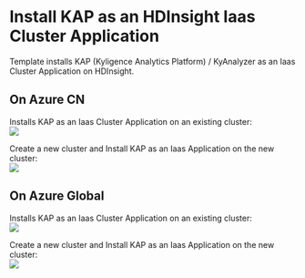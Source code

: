 # Install KAP as an HDInsight Iaas Cluster Application

Template installs KAP (Kyligence Analytics Platform) / KyAnalyzer as an Iaas Cluster Application on HDInsight.

## On Azure CN

Installs KAP as an Iaas Cluster Application on an existing cluster: <br/>
<a href="https://portal.azure.cn/#create/Microsoft.Template/uri/https%3A%2F%2Fraw.githubusercontent.com%2FKyligence%2FIaas-Applications%2Fmaster%2FKAP%2Fazuredeploy.json" target="_blank">
    <img src="http://azuredeploy.net/deploybutton.png"/>
</a>

Create a new cluster and Install KAP as an Iaas Application on the new cluster: <br/>
<a href="https://portal.azure.cn/#create/Microsoft.Template/uri/https%3A%2F%2Fraw.githubusercontent.com%2FKyligence%2FIaas-Applications%2Fmaster%2FKAP%2Fdeploywithclustercn.json" target="_blank">
    <img src="http://azuredeploy.net/deploybutton.png"/>
</a>


## On Azure Global
Installs KAP as an Iaas Cluster Application on an existing cluster: <br/>
<a href="https://portal.azure.com/#create/Microsoft.Template/uri/https%3A%2F%2Fraw.githubusercontent.com%2FKyligence%2FIaas-Applications%2Fmaster%2FKAP%2Fazuredeploy.json" target="_blank">
    <img src="http://azuredeploy.net/deploybutton.png"/>
</a>

Create a new cluster and Install KAP as an Iaas Application on the new cluster: <br/>
<a href="https://portal.azure.com/#create/Microsoft.Template/uri/https%3A%2F%2Fraw.githubusercontent.com%2FKyligence%2FIaas-Applications%2Fmaster%2FKAP%2Fdeploywithcluster.json" target="_blank">
    <img src="http://azuredeploy.net/deploybutton.png"/>
</a>
